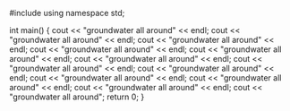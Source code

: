 #include <iostream>
using namespace std;

int main()
{
    cout << "groundwater all around" << endl;
    cout << "groundwater all around" << endl;
    cout << "groundwater all around" << endl;
    cout << "groundwater all around" << endl;
    cout << "groundwater all around" << endl;
    cout << "groundwater all around" << endl;
    cout << "groundwater all around" << endl;
    cout << "groundwater all around" << endl;
    cout << "groundwater all around" << endl;
    cout << "groundwater all around" << endl;
    cout << "groundwater all around" << endl;
    cout << "groundwater all around";
    return 0;
}
